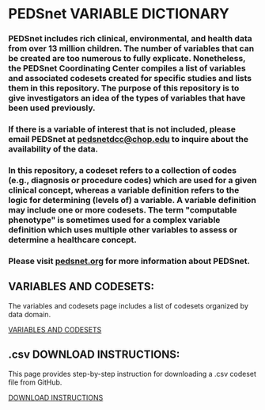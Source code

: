 # PEDSnet VARIABLE DICTIONARY

### PEDSnet includes rich clinical, environmental, and health data from over 13 million children. The number of variables that can be created are too numerous to fully explicate. Nonetheless, the PEDSnet Coordinating Center compiles a list of variables and associated codesets created for specific studies and lists them in this repository. The purpose of this repository is to give investigators an idea of the types of variables that have been used previously. 

### If there is a variable of interest that is not included, please email PEDSnet at [pedsnetdcc@chop.edu](pedsnetdcc@chop.edu) to inquire about the availability of the data. 

### In this repository, a codeset refers to a collection of codes (e.g., diagnosis or procedure codes) which are used for a given clinical concept, whereas a variable definition refers to the logic for determining (levels of) a variable. A variable definition may include one or more codesets. The term "computable phenotype" is sometimes used for a complex variable definition which uses multiple other variables to assess or determine a healthcare concept.

### Please visit [pedsnet.org](https://pedsnet.org) for more information about PEDSnet.

## VARIABLES AND CODESETS:
The variables and codesets page includes a list of codesets organized by data domain. 

[VARIABLES AND CODESETS](./pages/codesets_landing.md)

## .csv DOWNLOAD INSTRUCTIONS:
This page provides step-by-step instruction for downloading a .csv codeset file from GitHub.

[DOWNLOAD INSTRUCTIONS](./pages/download_csv.md)
